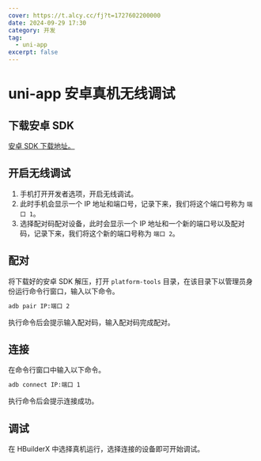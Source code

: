```yaml
---
cover: https://t.alcy.cc/fj?t=1727602200000
date: 2024-09-29 17:30
category: 开发
tag:
  - uni-app
excerpt: false
---
```


# uni-app 安卓真机无线调试

## 下载安卓 SDK

[安卓 SDK 下载地址。](https://developer.android.com/tools/releases/platform-tools?hl=zh-cn)

## 开启无线调试

1. 手机打开开发者选项，开启无线调试。
2. 此时手机会显示一个 IP 地址和端口号，记录下来，我们将这个端口号称为 `端口 1`。
3. 选择配对码配对设备，此时会显示一个 IP 地址和一个新的端口号以及配对码，记录下来，我们将这个新的端口号称为 `端口 2`。

## 配对

将下载好的安卓 SDK 解压，打开 `platform-tools` 目录，在该目录下以管理员身份运行命令行窗口，输入以下命令。

```sh
adb pair IP:端口 2
```

执行命令后会提示输入配对码，输入配对码完成配对。

## 连接

在命令行窗口中输入以下命令。

```sh
adb connect IP:端口 1
```

执行命令后会提示连接成功。

## 调试

在 HBuilderX 中选择真机运行，选择连接的设备即可开始调试。
